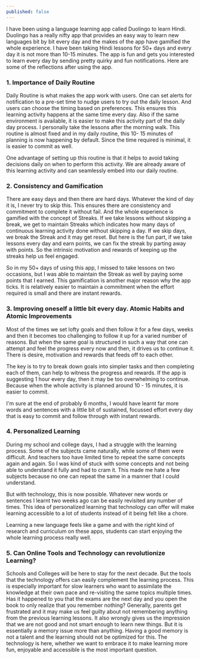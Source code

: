 ```yaml
---
published: false
---
```


I have been using a language learning app called Duolingo to learn Hindi. Duolingo has a really nifty app that provides an easy way to learn new languages bit by bit every day and the makes of the app have gamified the whole experience. I have been taking Hindi lessons for 50+ days and every day it is not more than 10-15 minutes. The app is fun and gets you interested to learn every day by sending pretty quirky and fun notifications. Here are some of the reflections after using the app. 

### 1. Importance of Daily Routine

Daily Routine is what makes the app work with users. One can set alerts for notification to a pre-set time to nudge users to try out the daily lesson. And users can choose the timing based on preferences. This ensures this learning activity happens at the same time every day. Also if the same environment is available, it is easier to make this activity part of the daily day process. I personally take the lessons after the morning walk. This routine is almost fixed and in my daily routine, this 10- 15 minutes of planning is now happening by default. Since the time required is minimal, it is easier to commit as well.

One advantage of setting up this routine is that it helps to avoid taking decisions daily on when to perform this activity. We are already aware of this learning activity and can seamlessly embed into our daily routine.

### 2. Consistency and Gamification 

There are easy days and then there are hard days. Whatever the kind of day it is, I never try to skip this. This ensures there are consistency and commitment to complete it without fail. And the whole experience is gamified with the concept of Streaks. If we take lessons without skipping a break, we get to maintain Streaks which indicates how many days of continuous learning activity done without skipping a day. If we skip days, we break the Streak and it may get reset. But here is the fun part, if we take lessons every day and earn points, we can fix the streak by parting away with points. So the intrinsic motivation and rewards of keeping up the streaks help us feel engaged.

So in my 50+ days of using this app, I missed to take lessons on two occasions, but I was able to maintain the Streak as well by paying some points that I earned. This gamification is another major reason why the app ticks. It is relatively easier to maintain a commitment when the effort required is small and there are instant rewards.

### 3. Improving oneself a little bit every day. Atomic Habits and Atomic Improvements 

Most of the times we set lofty goals and then follow it for a few days, weeks and then it becomes too challenging to follow it up for a varied number of reasons. But when the same goal is structured in such a way that one can attempt and feel the progress every now and then, it drives us to continue it. There is desire, motivation and rewards that feeds off to each other.

The key is to try to break down goals into simpler tasks and then completing each of them, can help to witness the progress and rewards. If the app is suggesting 1 hour every day, then it may be too overwhelming to continue. Because when the whole activity is planned around 10 - 15 minutes, it is easier to commit.

I'm sure at the end of probably 6 months, I would have learnt far more words and sentences with a little bit of sustained, focussed effort every day that is easy to commit and follow through with instant rewards.

### 4. Personalized Learning 

During my school and college days, I had a struggle with the learning process.  Some of the subjects came naturally, while some of them were difficult. And teachers too have limited time to repeat the same concepts again and again. So I was kind of stuck with some concepts and not being able to understand it fully and had to cram it. This made me hate a few subjects because no one can repeat the same in a manner that I could understand.

But with technology, this is now possible. Whatever new words or sentences I learnt two weeks ago can be easily revisited any number of times. This idea of personalized learning that technology can offer will make learning accessible to a lot of students instead of it being felt like a chore. 

Learning a new language feels like a game and with the right kind of research and curriculum on these apps, students can start enjoying the whole learning process really well. 

### 5. Can Online Tools and Technology can revolutionize Learning?

Schools and Colleges will be here to stay for the next decade. But the tools that the technology offers can easily complement the learning process. This is especially important for slow learners who want to assimilate the knowledge at their own pace and re-visiting the same topics multiple times. Has it happened to you that the exams are the next day and you open the book to only realize that you remember nothing? Generally, parents get frustrated and it may make us feel guilty about not remembering anything from the previous learning lessons. It also wrongly gives us the impression that we are not good and not smart enough to learn new things. But it is essentially a memory issue more than anything. Having a good memory is not a talent and the learning should not be optimized for this.  The technology is here, whether we want to embrace it to make learning more fun, enjoyable and accessible is the most important question.



  